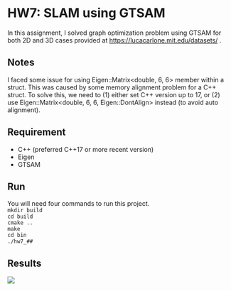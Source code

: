 # HW7: SLAM using GTSAM

In this assignment, I solved graph optimization problem using GTSAM for both 2D and 3D cases provided at https://lucacarlone.mit.edu/datasets/ . 

## Notes
I faced some issue for using Eigen::Matrix<double, 6, 6> member within a struct. This was caused by some memory alignment problem for a C++ struct. To solve this, we need to (1) either set C++ version up to 17, or (2) use Eigen::Matrix<double, 6, 6, Eigen::DontAlign> instead (to avoid auto alignment).

## Requirement
* C++ (preferred C++17 or more recent version)
* Eigen
* GTSAM

## Run
You will need four commands to run this project.  
`mkdir build`  
`cd build`  
`cmake ..`  
`make`  
`cd bin`  
`./hw7_##`  

## Results
![](https://i.imgur.com/mw55Jvh.png)

